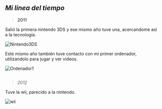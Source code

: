 ## *Mi linea del tiempo*

> **2011** 

Salió la primera nintendo 3DS y ese mismo año tuve una, acercandome así a la tecnología. 

![Nintendo3DS](https://es.static.webuy.com/product_images/Juegos/3DS%20Consolas/S3DSIN3DSAZU1C_l.jpg)

Este mismo año también tuve contacto con mi primer ordenador, utilizandolo para jugar y ver videos.

 ![Ordenador1](https://3.bp.blogspot.com/_GKQOx1-ESf0/TLrTbxZvx8I/AAAAAAAABIM/pGkosK7eX1k/s1600/5541.jpg)


 
 ## 
 > *2012* 

 Tuve la wii, parecido a la nintendo. 
 
 ![wii](https://encrypted-tbn0.gstatic.com/images?q=tbn:ANd9GcSdUzC4d46QmbYSD8-ZylM3IwmaYirU4fp9xA&usqp=CAU)
##



